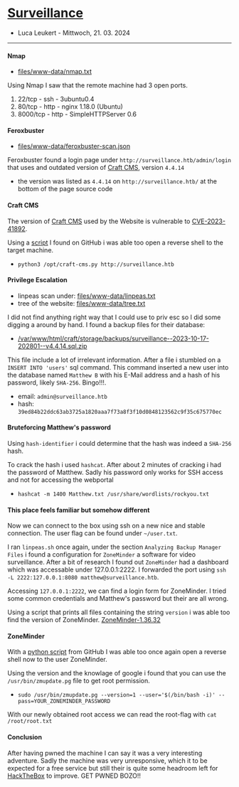 # [Surveillance](https://www.hackthebox.com/machines/surveillance)

- Luca Leukert - Mittwoch, 21. 03. 2024

----

#### Nmap
- [files/www-data/nmap.txt](https://lucaleukert.github.io/HTB-Surveillance/files/www-data/nmap.txt)

Using Nmap I saw that the remote machine had 3 open ports.
1. 22/tcp - ssh - 3ubuntu0.4
2. 80/tcp - http - nginx 1.18.0 (Ubuntu)
3. 8000/tcp - http - SimpleHTTPServer 0.6

#### Feroxbuster
- [files/www-data/feroxbuster-scan.json](https://lucaleukert.github.io/HTB-Surveillance/files/www-data/feroxbuster-scan.json)

Feroxbuster found a login page under `http://surveillance.htb/admin/login` that uses and outdated version of [Craft CMS](https://craftcms.com), version `4.4.14`
- the version was listed as `4.4.14` on `http://surveillance.htb/` at the bottom of the page source code
 
#### Craft CMS
The version of [Craft CMS](https://craftcms.com) used by the Website is vulnerable to [CVE-2023-41892](https://www.cvedetails.com/cve/CVE-2023-41892/).

Using a [script](https://gist.github.com/gmh5225/8fad5f02c2cf0334249614eb80cbf4ce) I found on GitHub i was able too open a reverse shell to the target machine.
- `python3 /opt/craft-cms.py http://surveillance.htb`

#### Privilege Escalation
- linpeas scan under: [files/www-data/linpeas.txt](https://lucaleukert.github.io/HTB-Surveillance/files/www-data/linpeas.txt)
- tree of the website: [files/www-data/tree.txt](https://lucaleukert.github.io/HTB-Surveillance/files/www-data/tree.txt)

I did not find anything right way that I could use to priv esc so I did some digging a around by hand. I found a backup files for their database:
- [/var/www/html/craft/storage/backups/surveillance--2023-10-17-202801--v4.4.14.sql.zip](https://lucaleukert.github.io/HTB-Surveillance/files/www-data/backups/surveillance--2023-10-17-202801--v4.4.14.sql)

This file include a lot of irrelevant information. After a file i stumbled on a `INSERT INTO 'users'` sql command. This command inserted a new user into the database named `Matthew B` with his E-Mail address and a hash of his password, likely `SHA-256`. Bingo!!!.

- email: `admin@surveillance.htb`
- hash: `39ed84b22ddc63ab3725a1820aaa7f73a8f3f10d0848123562c9f35c675770ec`

#### Bruteforcing Matthew's password
Using `hash-identifier` i could determine that the hash was indeed a `SHA-256` hash.

To crack the hash i used `hashcat`. After about 2 minutes of cracking i had the password of Matthew. Sadly his password only works for SSH access and not for accessing the webportal
- `hashcat -m 1400 Matthew.txt /usr/share/wordlists/rockyou.txt`

#### This place feels familiar but somehow different
Now we can connect to the box using ssh on a new nice and stable connection. The user flag can be found under `~/user.txt`.

I ran `linpeas.sh` once again, under the section `Analyzing Backup Manager Files` i found a configuration for `ZoneMinder` a software for video surveillance. After a bit of research I found out `ZoneMinder` had a dashboard which was accessable under 127.0.0.1:2222. I forwarded the port using `ssh -L 2222:127.0.0.1:8080 matthew@surveillance.htb`.

Accessing `127.0.0.1:2222`, we can find a login form for ZoneMinder. I tried some common credentials and Matthew's password but their are all wrong.

Using a script that prints all files containing the string `version` i was able too find the version of ZoneMinder. [ZoneMinder-1.36.32]("https://github.com/ZoneMinder/zoneminder/releases/tag/1.36.32")

#### ZoneMinder
With a [python script](https://github.com/rvizx/CVE-2023-26035) from GitHub I was able too once again open a reverse shell now to the user ZoneMinder.

Using the version and the knowlage of google i found that you can use the `/usr/bin/zmupdate.pg` file to get root permission.
- `sudo /usr/bin/zmupdate.pg --version=1 --user='$(/bin/bash -i)' --pass=YOUR_ZONEMINDER_PASSWORD`

With our newly obtained root access we can read the root-flag with `cat /root/root.txt`

#### Conclusion
After having pwned the machine I can say it was a very interesting adventure. Sadly the machine was very unresponsive, which it to be expected for a free service but still their is quite some headroom left for [HackTheBox](https://app.hackthebox.com) to improve. GET PWNED BOZO!!
